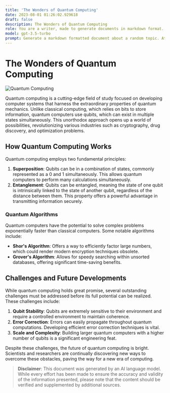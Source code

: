 ```yaml
---
title: 'The Wonders of Quantum Computing'
date: 2023-08-01 01:26:02.929618
draft: false
description: The Wonders of Quantum Computing
role: You are a writer, made to generate documents in markdown format. It is very important that all of the documents you generate are in valid markdown format.
model: gpt-3.5-turbo
prompt: Generate a markdown formatted document about a random topic. At the bottom, include a disclaimer explaining that the document was generated by you. The first line of the document should be the title. Make sure that the entire document is in proper markdown format, using a mix of various tags to make the document visually appealing.
---
```


# The Wonders of Quantum Computing

![Quantum Computing](https://images.unsplash.com/photo-1623843660493-6b5a6359d3b1)

Quantum computing is a cutting-edge field of study focused on developing computer systems that harness the extraordinary properties of quantum mechanics. Unlike classical computing, which relies on bits to store information, quantum computers use qubits, which can exist in multiple states simultaneously. This unorthodox approach opens up a world of possibilities, revolutionizing various industries such as cryptography, drug discovery, and optimization problems.

## How Quantum Computing Works

Quantum computing employs two fundamental principles:

1. **Superposition**: Qubits can be in a combination of states, commonly represented as a 0 and 1 simultaneously. This allows quantum computers to perform many calculations simultaneously.
2. **Entanglement**: Qubits can be entangled, meaning the state of one qubit is intrinsically linked to the state of another qubit, regardless of the distance between them. This property offers a powerful advantage in transmitting information securely.

### Quantum Algorithms

Quantum computers have the potential to solve complex problems exponentially faster than classical computers. Some notable algorithms include:

- **Shor's Algorithm**: Offers a way to efficiently factor large numbers, which could render modern encryption techniques obsolete.
- **Grover's Algorithm**: Allows for speedy searching within unsorted databases, offering significant time-saving benefits.

## Challenges and Future Developments

While quantum computing holds great promise, several outstanding challenges must be addressed before its full potential can be realized. These challenges include:

1. **Qubit Stability**: Qubits are extremely sensitive to their environment and require a controlled environment to maintain coherence.
2. **Error Correction**: Errors can easily propagate throughout quantum computations. Developing efficient error correction techniques is vital.
3. **Scale and Complexity**: Building larger quantum computers with a higher number of qubits is a significant engineering feat.

Despite these challenges, the future of quantum computing is bright. Scientists and researchers are continually discovering new ways to overcome these obstacles, paving the way for a new era of computing.

>**Disclaimer**: This document was generated by an AI language model. While every effort has been made to ensure the accuracy and validity of the information presented, please note that the content should be verified and supplemented by additional sources.